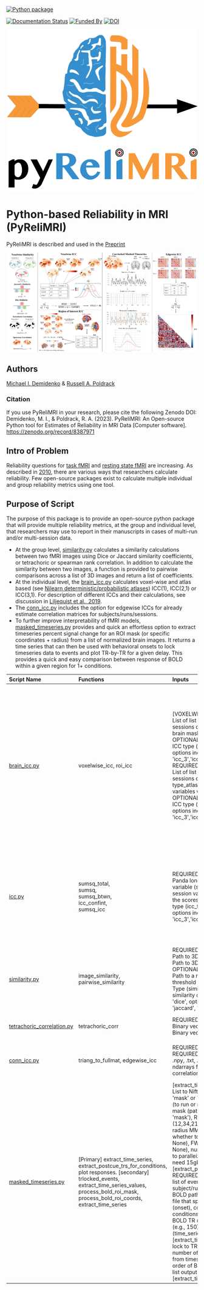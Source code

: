[![Python package](https://github.com/demidenm/PyReliMRI/actions/workflows/python-package-conda.yml/badge.svg?style=plastic&logo=Python)](https://github.com/demidenm/PyReliMRI/actions/workflows/python-package-conda.yml) 

[![Documentation Status](https://readthedocs.org/projects/pyrelimri/badge/?version=latest&style=plastic)](https://pyrelimri.readthedocs.io/en/latest/?badge=latest&style=plastic)
[![Funded By](https://img.shields.io/badge/NIDA-F32%20DA055334--01A1-yellowgreen?style=plastic)](https://reporter.nih.gov/project-details/10525501)
[![DOI](https://zenodo.org/badge/576430868.svg)](https://zenodo.org/badge/latestdoi/576430868)

![PyReliMRI Logo](/docs/img_png/pyrelimri_logo.png)

# Python-based Reliability in MRI (PyReliMRI)

PyReliMRI is described and used in the [Preprint](https://www.doi.org/10.1101/2024.03.19.585755)

![PyReliMRI Features](/docs/img_png/pyrelimri_fig.png)

## Authors

[Michael I. Demidenko](https://orcid.org/0000-0001-9270-0124) & [Russell A. Poldrack](https://orcid.org/0000-0001-6755-0259)

### Citation

If you use PyReliMRI in your research, please cite the following Zenodo DOI:
Demidenko, M. I., & Poldrack, R. A. (2023). PyReliMRI: An Open-source Python tool for Estimates of Reliability in MRI Data [Computer software]. https://zenodo.org/record/8387971

## Intro of Problem

Reliability questions for [task fMRI](https://www.doi.org/10.1177/0956797620916786) and [resting state fMRI](https://www.doi.org/10.1016/j.neuroimage.2019.116157) are increasing. As described in [2010](https://www.doi.org/10.1111/j.1749-6632.2010.05446.x), there are various ways that researchers calculate reliability. Few open-source packages exist to calculate multiple individual and group reliability metrics using one tool.

## Purpose of Script

The purpose of this package is to provide an open-source python package that will provide multiple reliability metrics, at the group and individual level, that researchers may use to report in their manuscripts in cases of multi-run and/or multi-session data.
 - At the group level, [similarity.py](/pyrelimri/similarity.py) calculates a similarity calculations between two fMRI images using Dice or Jaccard similarity coefficients, or tetrachoric or spearman rank correlation. In addition to calculate the similarity between two images, a function is provided to pairwise comparisons across a list of 3D images and return a list of coefficients.
 - At the individual level, the [brain_icc.py](/pyrelimri/brain_icc.py) calculates voxel-wise and atlas based (see [Nilearn deterministic/probabilistic atlases](https://nilearn.github.io/dev/modules/datasets.html#atlases)) ICC(1), ICC(2,1) or ICC(3,1). For description of different ICCs and their calculations, see discussion in [Liljequist et al., 2019](https://www.doi.org/10.1371/journal.pone.0219854). 
 - The [conn_icc.py](/pyrelimri/conn_icc.py)  includes the option for edgewise ICCs for already estimate correlation matrices for subjects/runs/sessions.
 - To further improve interpretability of fMRI models, [masked_timeseries.py](/pyrelimri/masked_timeseries.py) provides and quick an effortless option to extract timeseries percent signal change for an ROI mask (or specific coordinates + radius) from a list of normalized brain images. It returns a time series that can then be used with behavioral onsets to lock timeseries data to events and plot TR-by-TR for a given delay. This provides a quick and easy comparison between response of BOLD within a given region for 1+ conditions.


| **Script Name**                                                     | **Functions**                                                                                                                                                                                                   | **Inputs**                                                                                                                                                                                                                                                                                                                                                                                                                                                                                                                                                                                                                                                                                                                                                                                                                                                                                                                                                                                                                 | **Purpose**                                                                                                                                                                                                                                                                                                                                                                                                                                     |
|:--------------------------------------------------------------------|:----------------------------------------------------------------------------------------------------------------------------------------------------------------------------------------------------------------|:---------------------------------------------------------------------------------------------------------------------------------------------------------------------------------------------------------------------------------------------------------------------------------------------------------------------------------------------------------------------------------------------------------------------------------------------------------------------------------------------------------------------------------------------------------------------------------------------------------------------------------------------------------------------------------------------------------------------------------------------------------------------------------------------------------------------------------------------------------------------------------------------------------------------------------------------------------------------------------------------------------------------------|:------------------------------------------------------------------------------------------------------------------------------------------------------------------------------------------------------------------------------------------------------------------------------------------------------------------------------------------------------------------------------------------------------------------------------------------------|
| [brain_icc.py](/pyrelimri/brain_icc.py)                             | voxelwise_icc, roi_icc                                                                                                                                                                                          | [VOXELWISE_ICC] REQUIRED:<br>List of list of paths to 3D Nifti for 1+ sessions data,<br>brain mask<br>OPTIONAL:<br>ICC type (icc_type; default = 'icc_3', options include: 'icc_3','icc_2','icc_1') [ROI_ICC] REQUIRED:<br>List of list of paths to 3D Nifti for 1+ sessions data,<br>type_atlas, atlas_dir, atlas specific variables via kwargs** <br>OPTIONAL:<br> ICC type (icc_type; default = 'icc_3', options include: 'icc_3','icc_2','icc_1')                                                                                                                                                                                                                                                                                                                                                                                                                                                                                                                                                                      | Calculate the intraclass correlation (e.g., ICC(1), ICC(2,1), or ICC(3,1) for 3D volumes across 1+ sessions, returning six 3D volumes reflecting the ICC estimate, the 95% lowerbound for ICC estimate, 95% upperbound for ICC estimate, between subject variance, within subject variance, and for ICC(2,1) between measure variance. In case of ROI icc, returns atlas labels plus array six arrays estimates and six 3D images of estimates. |
| [icc.py](/pyrelimri/icc.py)                                         | sumsq_total,<br>sumsq,<br>sumsq_btwn,<br>icc_confint,<br>sumsq_icc                                                                                                                                              | REQUIRED:<br>Panda long dataframe with a subject variable (sub_var),<br>session variable (sess_var),<br>the scores (value_var) and the icc type (icc_type; default = 'icc_3', options include: 'icc_3','icc_2','icc_1')                                                                                                                                                                                                                                                                                                                                                                                                                                                                                                                                                                                                                                                                                                                                                                                                    | Calculates sum of squares total, error, within and between to return an ICC estimate (e.g., ICC(1), ICC(2,1), or ICC(3,1), 95% lowerbound and 95% upperbound for ICC, between subject variance, within-subject variance, and for ICC(2,1) between measure variance.                                                                                                                                                                             |
| [similarity.py](/pyrelimri/similarity.py)                           | image_similarity,<br>pairwise_similarity                                                                                                                                                                        | REQUIRED:<br>Path to 3D Nifti imgfile1,<br>Path to 3D Nifti imgfile2 <br>OPTIONAL:<br>Path to a mask,<br>threshold (thresh) on the images,<br>Type (similarity_type) of image similarity coefficient (default = 'dice', options include: 'dice', 'jaccard', 'tetrachoric', 'spearman')                                                                                                                                                                                                                                                                                                                                                                                                                                                                                                                                                                                                                                                                                                                                     | Calculate the similarity between two images. Pairwise_similarity: across multiple image pairs calculate similarity coefficient between all possible combinations.                                                                                                                                                                                                                                                                               |
| [tetrachoric_correlation.py](/pyrelimri/tetrachoric_correlation.py) | tetrachoric_corr                                                                                                                                                                                                | REQUIRED:<br>Binary vector NDarray,<br>Binary vector NDarray                                                                                                                                                                                                                                                                                                                                                                                                                                                                                                                                                                                                                                                                                                                                                                                                                                                                                                                                                               | Calculate the tetrachoric correlation between two binary vectors.                                                                                                                                                                                                                                                                                                                                                                               |
| [conn_icc.py](/pyrelimri/conn_icc.py)                               | triang_to_fullmat, edgewise_icc                                                                                                                                                                                 | REQUIRED:<br>REQUIRED:List of list of paths to .npy, .txt, .csv or lists of lists to ndarrays for 1+ sessions computed correlation matrices                                                                                                                                                                                                                                                                                                                                                                                                                                                                                                                                                                                                                                                                                                                                                                                                                                                                                | Calculate the edge wise ICC estimates for correlation matrices and returnd dictionary with estimates.                                                                                                                                                                                                                                                                                                                                           |
| [masked_timeseries.py](/pyrelimri/masked_timeseries.py) | [Primary] extract_time_series, extract_postcue_trs_for_conditions, plot responses. [secondary] trlocked_events, extract_time_series_values, process_bold_roi_mask, process_bold_roi_coords, extract_time_series | [extract_time_series] REQUIRED:<br>List to Nifti bold paths, ROI type (i.e., 'mask' or 'cords'), high pass filter (to run or not, default = None), ROI mask (path to mask, if roi_type = 'mask'), ROI coordinates (tuple (12,34,21) if roi_type = 'coords') radius MM (if using coords), whether to detrend (defualt = None), FWHM smoothing (default = None), number of CPUs (n_jobs =1) to paralleize. Depending on data, need 15gb per CPU. [extract_postcue_trs_for_conditions] REQUIRED:<br> list of events data paths (order subject/runs/sessions should match BOLD paths), column in behavioral file that specifies time of event (onset), column specifying conditions for event (trial_name), BOLD TR (e.g 2.0), BOLD Volumes (e.g., 150), timeseries array (time_series, output from [extract_time_series]), events to lock to TR in timeseries (conditions), number of TRs after onset to use from timeseries (delay), subject file order of BOLD paths (list_trpaths, list output from [extract_time_series]) | Extracts timeseries from BOLD files for a given ROI and locks to stimulus onset for plotting/visualization of percent signal change.                                                                                                                                                                                                                                                                                                            |
